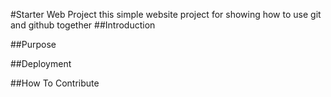 #Starter Web Project
this simple website project for showing how to use git and github together
##Introduction

##Purpose

##Deployment 

##How To Contribute